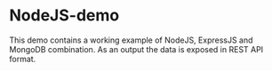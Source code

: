 NodeJS-demo
===========

This demo contains a working example of NodeJS, ExpressJS and MongoDB combination. As an output the data is exposed in REST API format.
